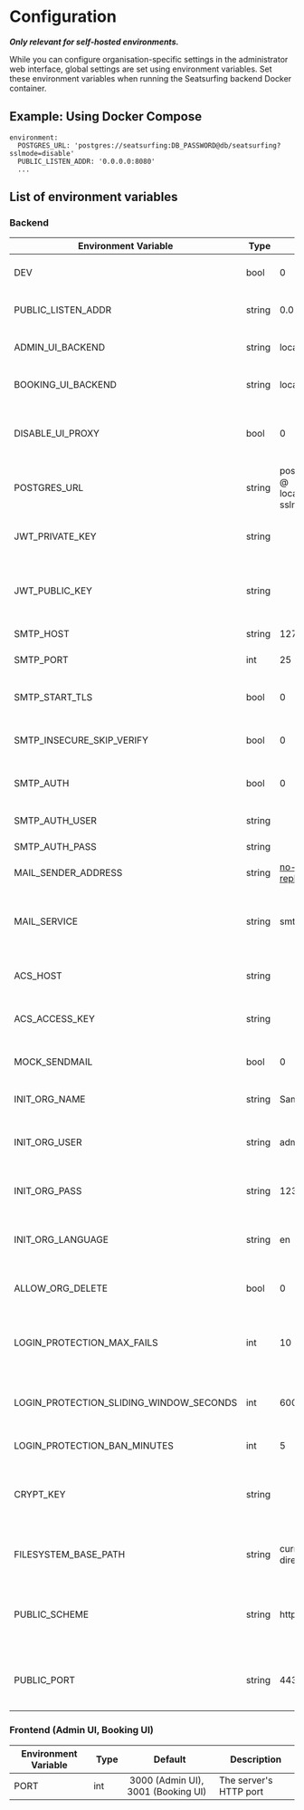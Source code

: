 # Configuration

**_Only relevant for self-hosted environments._**

While you can configure organisation-specific settings in the administrator web interface, global settings are set using environment variables. Set these environment variables when running the Seatsurfing backend Docker container.

## Example: Using Docker Compose

```
environment:
  POSTGRES_URL: 'postgres://seatsurfing:DB_PASSWORD@db/seatsurfing?sslmode=disable'
  PUBLIC_LISTEN_ADDR: '0.0.0.0:8080'
  ...
```

## List of environment variables

### Backend

| Environment Variable                    |  Type  |  Default                                                         |  Description                                                          |
| --------------------------------------- | ------ | ---------------------------------------------------------------- | --------------------------------------------------------------------- |
| DEV                                     | bool   | 0                                                                | Development Mode, set to 1 to enable                                  |
| PUBLIC_LISTEN_ADDR                      | string | 0.0.0.0:8080                                                     | TCP/IP listen address and port                                        |
| ADMIN_UI_BACKEND                        | string | localhost:3000                                                   | Host serving the Admin UI frontend                                    |
| BOOKING_UI_BACKEND                      | string | localhost:3001                                                   | Host serving the Booking UI frontend                                  |
| DISABLE_UI_PROXY                        | bool   | 0                                                                | Disable proxy for admin and booking UI, set to 1 to disable the proxy |
| POSTGRES_URL                            | string | postgres://postgres:root @ localhost/seatsurfing?sslmode=disable | PostgreSQL Connection                                                 |
| JWT_PRIVATE_KEY                         | string |                                                                  | Path to PEM file with RSA private key for JWT signing                 |
| JWT_PUBLIC_KEY                          | string |                                                                  | Path to PEM file with RSA public key for JWT verification             |
| SMTP_HOST                               | string | 127.0.0.1                                                        | SMTP server address                                                   |
| SMTP_PORT                               | int    | 25                                                               | SMTP server port                                                      |
| SMTP_START_TLS                          | bool   | 0                                                                | Use SMTP STARTTLS extension, set to 1 to enable                       |
| SMTP_INSECURE_SKIP_VERIFY               | bool   | 0                                                                | Disable SMTP TLS certificate validation                               |
| SMTP_AUTH                               | bool   | 0                                                                | SMTP authentication, set to 1 to enable                               |
| SMTP_AUTH_USER                          | string |                                                                  | SMTP auth username                                                    |
| SMTP_AUTH_PASS                          | string |                                                                  | SMTP auth password                                                    |
| MAIL_SENDER_ADDRESS                     | string | no-reply@seatsurfing.local                                       | Mail sender address                                                   |
| MAIL_SERVICE                            | string | smtp                                                             | Mail send service (smtp = SMTP or acs = Azure Communication Services) |
| ACS_HOST                                | string |                                                                  | Azure Communication Services Host                                     |
| ACS_ACCESS_KEY                          | string |                                                                  | Azure Communication Services Access Key                               |
| MOCK_SENDMAIL                           | bool   | 0                                                                | SMTP mocking, set to 1 to enable                                      |
| INIT_ORG_NAME                           | string | Sample Company                                                   | Your organization's name                                              |
| INIT_ORG_USER                           | string | admin                                                            | Your organization's admin username                                    |
| INIT_ORG_PASS                           | string | 12345678                                                         | Your organization's admin password                                    |
| INIT_ORG_LANGUAGE                       | string | en                                                               | Your organization's ISO language code                                 |
| ALLOW_ORG_DELETE                        | bool   | 0                                                                | Allow admins to delete their own organisation                         |
| LOGIN_PROTECTION_MAX_FAILS              | int    | 10                                                               | Number of failed login attempts before user gets banned               |
| LOGIN_PROTECTION_SLIDING_WINDOW_SECONDS | int    | 600                                                              | Sliding window size in seconds for checking failed login attempts     |
| LOGIN_PROTECTION_BAN_MINUTES            | int    | 5                                                                | Ban time in minutes                                                   |
| CRYPT_KEY                               | string |                                                                  | A 32 bytes long string used for encrypting certain database fields    |
| FILESYSTEM_BASE_PATH                    | string | current working directory                                        | The base path for loading additional ressources                       |
| PUBLIC_SCHEME                           | string | https                                                            | The http scheme under which your server is publicly reachable         |
| PUBLIC_PORT                             | string | 443                                                              | The http port under which your server is publicly reachable           |

### Frontend (Admin UI, Booking UI)

| Environment Variable |  Type  |  Default                            |  Description           |
| -------------------- | ------ | ----------------------------------- | ---------------------- |
| PORT                 | int    |  3000 (Admin UI), 3001 (Booking UI) | The server's HTTP port |
